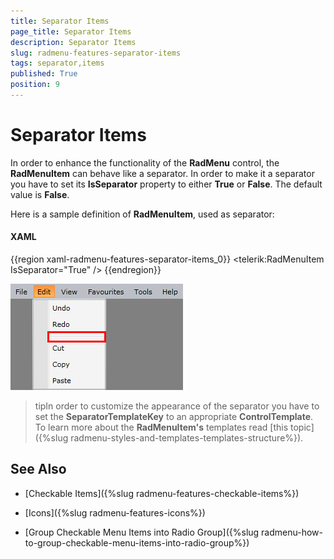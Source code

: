 ```yaml
---
title: Separator Items
page_title: Separator Items
description: Separator Items
slug: radmenu-features-separator-items
tags: separator,items
published: True
position: 9
---
```


# Separator Items

In order to enhance the functionality of the __RadMenu__ control, the __RadMenuItem__ can behave like a separator. In order to make it a separator you have to set its __IsSeparator__ property to either __True__ or __False__. The default value is __False__.

Here is a sample definition of __RadMenuItem__, used as separator:

#### __XAML__

{{region xaml-radmenu-features-separator-items_0}}
	<telerik:RadMenuItem IsSeparator="True" />
{{endregion}}

![](images/RadMenu_Features_Separator_Items_01.png)

>tipIn order to customize the appearance of the separator you have to set the __SeparatorTemplateKey__ to an appropriate __ControlTemplate__. To learn more about the __RadMenuItem's__ templates read [this topic]({%slug radmenu-styles-and-templates-templates-structure%}).

## See Also

 * [Checkable Items]({%slug radmenu-features-checkable-items%})

 * [Icons]({%slug radmenu-features-icons%})

 * [Group Checkable Menu Items into Radio Group]({%slug radmenu-how-to-group-checkable-menu-items-into-radio-group%})
